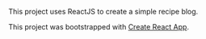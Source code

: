 This project uses ReactJS to create a simple recipe blog.

This project was bootstrapped with [Create React App](https://github.com/facebookincubator/create-react-app).
